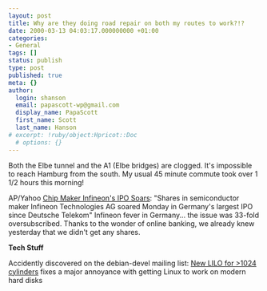 ```yaml
---
layout: post
title: Why are they doing road repair on both my routes to work?!?
date: 2000-03-13 04:03:17.000000000 +01:00
categories:
- General
tags: []
status: publish
type: post
published: true
meta: {}
author:
  login: shanson
  email: papascott-wp@gmail.com
  display_name: PapaScott
  first_name: Scott
  last_name: Hanson
# excerpt: !ruby/object:Hpricot::Doc
  # options: {}
---
```

<p>Both the Elbe tunnel and the A1 (Elbe bridges) are clogged. It's impossible to reach Hamburg from the south. My usual 45 minute commute took over 1 1/2 hours this morning!</p>
<p>AP/Yahoo <a href="http://dailynews.yahoo.com/h/ap/20000313/tc/germany_infineon_4.html">Chip Maker Infineon's IPO Soars</a>:  "Shares in semiconductor maker Infineon Technologies AG soared Monday in Germany's largest IPO since Deutsche Telekom" Infineon fever in Germany... the issue was 33-fold oversubscribed. Thanks to the wonder of online banking, we already knew yesterday that we didn't get any shares.</p>
<p><b>Tech Stuff</b></p>
<p>Accidently discovered on the debian-devel mailing list: <a href="http://www.geocrawler.com/mail/msg.php3?msg_id=3427464&list=216">New LILO for >1024 cylinders</a> fixes a major annoyance with getting Linux to work on modern hard disks</p>
